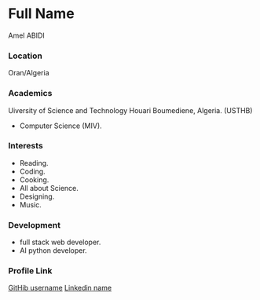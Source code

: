 # Full Name 
Amel ABIDI

### Location
Oran/Algeria

### Academics
 Uiversity of Science and Technology Houari Boumediene, Algeria. (USTHB)
- Computer Science (MIV).

### Interests
- Reading.
- Coding.
- Cooking.
- All about Science.
- Designing.
- Music. 


### Development
- full stack web developer.
- AI python developer.


### Profile Link
[GitHib username](https://github.com/AmelABIDI)
[Linkedin name](https://www.linkedin.com/in/amel-abidi-079664151/)


